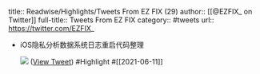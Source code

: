 title:: Readwise/Highlights/Tweets From EZ FIX (29)
author:: [[@EZFIX_ on Twitter]]
full-title:: Tweets From EZ FIX
category:: #tweets
url:: https://twitter.com/EZFIX_

- iOS隐私分析数据系统日志重启代码整理 
  
  ![](https://pbs.twimg.com/media/E3fSCAWVgAA8dFH.jpg) ([View Tweet](https://twitter.com/EZFIX_/status/1402820748369039367)) #Highlight #[[2021-06-11]]